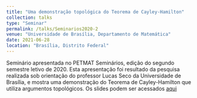 ```yaml
---
title: "Uma demonstração topológica do Teorema de Cayley-Hamilton"
collection: talks
type: "Seminar"
permalink: /talks/Seminarios2020-2
venue: "Universidade de Brasília, Departamento de Matemática"
date: 2021-06-28
location: "Brasília, Distrito Federal"
---
```


Seminário apresentada no PETMAT Seminários, edição do segundo semestre letivo de 2020. Esta apresentação foi resultado da pesquisa realizada sob orientação do professor Lucas Seco da Universidade de Brasília, e mostra uma demonstração do Teorema de Cayley-Hamilton que utiliza argumentos topológicos. Os slides podem ser acessados [aqui](http://caiotomas.github.io/files/Seminarios2020-2.pdf)
